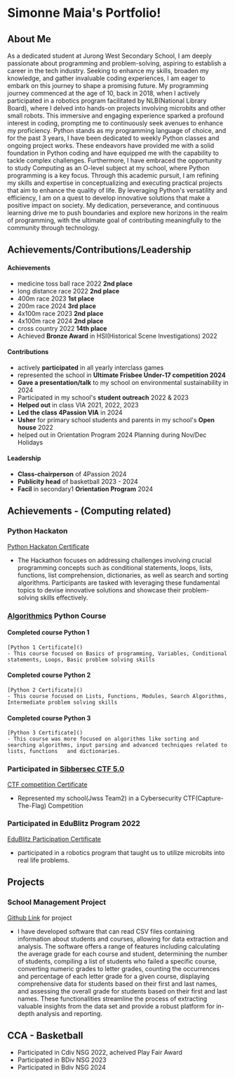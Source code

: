 # Simonne Maia's Portfolio!

## About Me
As a dedicated student at Jurong West Secondary School, I am deeply passionate about programming and problem-solving, aspiring to establish a career in the tech industry. Seeking to enhance my skills, broaden my knowledge, and gather invaluable coding experiences, I am eager to embark on this journey to shape a promising future. My programming journey commenced at the age of 10, back in 2018, when I actively participated in a robotics program facilitated by NLB(National Library Board), where I delved into hands-on projects involving microbits and other small robots. This immersive and engaging experience sparked a profound interest in coding, prompting me to continuously seek avenues to enhance my proficiency. Python stands as my programming language of choice, and for the past 3 years, I have been dedicated to weekly Python classes and ongoing project works. These endeavors have provided me with a solid foundation in Python coding and have equipped me with the capability to tackle complex challenges. Furthermore, I have embraced the opportunity to study Computing as an O-level subject at my school, where Python programming is a key focus. Through this academic pursuit, I am refining my skills and expertise in conceptualizing and executing practical projects that aim to enhance the quality of life. By leveraging Python's versatility and efficiency, I am on a quest to develop innovative solutions that make a positive impact on society. My dedication, perseverance, and continuous learning drive me to push boundaries and explore new horizons in the realm of programming, with the ultimate goal of contributing meaningfully to the community through technology.


## Achievements/Contributions/Leadership
#### Achievements
  - medicine toss ball race 2022 **2nd place**
  - long distance race 2022 **2nd place**
  - 400m race 2023 **1st place**
  - 200m race 2024 **3rd place**
  - 4x100m race 2023 **2nd place**
  - 4x100m race 2024 **2nd place**
  - cross country 2022 **14th place**
  - Achieved **Bronze Award** in HSI(Historical Scene Investigations) 2022
    
#### Contributions
  - actively **participated** in all yearly interclass games
  - represented the school in **Ultimate Frisbee Under-17 competition 2024**
  - **Gave a presentation/talk** to my school on environmental sustainability in 2024
  - Participated in my school's **student outreach** 2022 & 2023
  - **Helped out** in class VIA 2021, 2022, 2023
  - **Led the class 4Passion VIA** in 2024
  - **Usher** for primary school students and parents in my school's **Open house** 2022
  - helped out in Orientation Program 2024 Planning during Nov/Dec Holidays
    
#### Leadership
  - **Class-chairperson** of 4Passion 2024
  - **Publicity head** of basketball 2023 - 2024
  - **Facil** in secondary1 **Orientation Program** 2024
    
## Achievements - (Computing related)
### Python Hackaton
  [Python Hackaton Certificate](https://google.com)
  - The Hackathon focuses on addressing challenges involving crucial programming concepts such as conditional statements, loops, lists, functions, list comprehension, dictionaries, as well as search and sorting algorithms. Participants are tasked with leveraging these fundamental topics to devise innovative solutions and showcase their problem-solving skills effectively.

### [Algorithmics](https://algorithmicschool.com/?utm_source=organic&utm_medium=google&utm_referrer=www.google.com) Python Course
  #### Completed course Python 1
    [Python 1 Certificate]()
    - This course focused on Basics of programming, Variables, Conditional statements, Loops, Basic problem solving skills  
    
  #### Completed course Python 2
    [Python 2 Certificate]()
    - This course focused on Lists, Functions, Modules, Search Algorithms, Intermediate problem solving skills  
    
  #### Completed course Python 3
    [Python 3 Certificate]()
    - This course was more focused on algorithms like sorting and searching algorithms, input parsing and advanced techniques related to lists, functions   and dictionaries.
  
### Participated in [Sibbersec CTF 5.0](https://sieberr.live/) 
  [CTF competition Certificate]()
  - Represented my school(Jwss Team2) in a Cybersecurity CTF(Capture-The-Flag) Competition 
  
### Participated in EduBlitz Program 2022
  [EduBlitz Participation Certificate]()
  - participated in a robotics program that taught us to utilize microbits into real life problems.

## Projects 
### School Management Project
  [Github Link](https://github.com/SimonneMaia/School-Management-System.git) for project
  - I have developed software that can read CSV files containing information about students and courses, allowing for data extraction and analysis. The software offers a range of features including calculating the average grade for each course and student, determining the number of students, compiling a list of students who failed a specific course, converting numeric grades to letter grades, counting the occurrences and percentage of each letter grade for a given course, displaying comprehensive data for students based on their first and last names, and assessing the overall grade for students based on their first and last names. These functionalities streamline the process of extracting valuable insights from the data set and provide a robust platform for in-depth analysis and reporting.

## CCA - Basketball
- Participated in Cdiv NSG 2022, acheived Play Fair Award
- Participated in BDiv NSG 2023
- Participated in Bdiv NSG 2024
